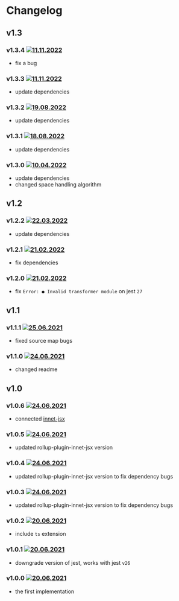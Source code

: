 # Changelog

## v1.3

### v1.3.4 [![11.11.2022](https://img.shields.io/date/1668165347)](https://github.com/d8corp/innet-jest/tree/v1.3.4)
- fix a bug

### v1.3.3 [![11.11.2022](https://img.shields.io/date/1668164461)](https://github.com/d8corp/innet-jest/tree/v1.3.3)
- update dependencies

### v1.3.2 [![19.08.2022](https://img.shields.io/date/1660896655)](https://github.com/d8corp/innet-jest/tree/v1.3.2)
- update dependencies

### v1.3.1 [![18.08.2022](https://img.shields.io/date/1660841171)](https://github.com/d8corp/innet-jest/tree/v1.3.1)
- update dependencies

### v1.3.0 [![10.04.2022](https://img.shields.io/date/1649588651)](https://github.com/d8corp/innet-jest/tree/v1.3.0)
- update dependencies
- changed space handling algorithm

## v1.2

### v1.2.2 [![22.03.2022](https://img.shields.io/date/1647979183)](https://github.com/d8corp/innet-jest/tree/v1.2.2)
- update dependencies

### v1.2.1 [![21.02.2022](https://img.shields.io/date/1645429842)](https://github.com/d8corp/innet-jest/tree/v1.2.1)
- fix dependencies

### v1.2.0 [![21.02.2022](https://img.shields.io/date/1645429523)](https://github.com/d8corp/innet-jest/tree/v1.2.0)
- fix `Error: ● Invalid transformer module` on jest `27`

## v1.1

### v1.1.1 [![25.06.2021](https://img.shields.io/date/1624633239)](https://github.com/d8corp/innet-jest/tree/v1.1.1)
- fixed source map bugs

### v1.1.0 [![24.06.2021](https://img.shields.io/date/1624564780)](https://github.com/d8corp/innet-jest/tree/v1.1.0)
- changed readme

## v1.0

### v1.0.6 [![24.06.2021](https://img.shields.io/date/1624562966)](https://github.com/d8corp/innet-jest/tree/v1.0.6)
- connected [innet-jsx](https://www.npmjs.com/package/innet-jsx)

### v1.0.5 [![24.06.2021](https://img.shields.io/date/1624490960)](https://github.com/d8corp/innet-jest/tree/v1.0.5)
- updated rollup-plugin-innet-jsx version

### v1.0.4 [![24.06.2021](https://img.shields.io/date/1624490057)](https://github.com/d8corp/innet-jest/tree/v1.0.4)
- updated rollup-plugin-innet-jsx version to fix dependency bugs

### v1.0.3 [![24.06.2021](https://img.shields.io/date/1624487662)](https://github.com/d8corp/innet-jest/tree/v1.0.3)
- updated rollup-plugin-innet-jsx version to fix dependency bugs

### v1.0.2 [![20.06.2021](https://img.shields.io/date/1624206694)](https://github.com/d8corp/innet-jest/tree/v1.0.2)
- include `ts` extension

### v1.0.1 [![20.06.2021](https://img.shields.io/date/1624204895)](https://github.com/d8corp/innet-jest/tree/v1.0.1)
- downgrade version of jest, works with jest `v26`

### v1.0.0 [![20.06.2021](https://img.shields.io/date/1624195038)](https://github.com/d8corp/innet-jest/tree/v1.0.0)
- the first implementation
